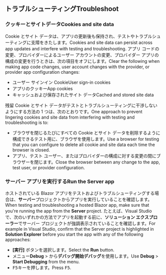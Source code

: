 ## <a name="troubleshoot"></a><span data-ttu-id="f3c38-101">トラブルシューティング</span><span class="sxs-lookup"><span data-stu-id="f3c38-101">Troubleshoot</span></span>

### <a name="cookies-and-site-data"></a><span data-ttu-id="f3c38-102">クッキーとサイトデータ</span><span class="sxs-lookup"><span data-stu-id="f3c38-102">Cookies and site data</span></span>

<span data-ttu-id="f3c38-103">Cookie とサイト データは、アプリの更新後も保持され、テストやトラブルシューティングに支障をきたします。</span><span class="sxs-lookup"><span data-stu-id="f3c38-103">Cookies and site data can persist across app updates and interfere with testing and troubleshooting.</span></span> <span data-ttu-id="f3c38-104">アプリ コードの変更、プロバイダーによるユーザー アカウントの変更、プロバイダー アプリの構成の変更を行うときは、次の項目をオフにします。</span><span class="sxs-lookup"><span data-stu-id="f3c38-104">Clear the following when making app code changes, user account changes with the provider, or provider app configuration changes:</span></span>

* <span data-ttu-id="f3c38-105">ユーザー サインイン Cookie</span><span class="sxs-lookup"><span data-stu-id="f3c38-105">User sign-in cookies</span></span>
* <span data-ttu-id="f3c38-106">アプリのクッキー</span><span class="sxs-lookup"><span data-stu-id="f3c38-106">App cookies</span></span>
* <span data-ttu-id="f3c38-107">キャッシュおよび保存されたサイト データ</span><span class="sxs-lookup"><span data-stu-id="f3c38-107">Cached and stored site data</span></span>

<span data-ttu-id="f3c38-108">残留 Cookie とサイト データがテストとトラブルシューティングに干渉しないようにする方法の 1 つは、次のとおりです。</span><span class="sxs-lookup"><span data-stu-id="f3c38-108">One approach to prevent lingering cookies and site data from interfering with testing and troubleshooting is to:</span></span>

* <span data-ttu-id="f3c38-109">ブラウザを閉じるたびにすべての Cookie とサイト データを削除するように構成できるテスト用に、ブラウザを使用します。</span><span class="sxs-lookup"><span data-stu-id="f3c38-109">Use a browser for testing that you can configure to delete all cookie and site data each time the browser is closed.</span></span>
* <span data-ttu-id="f3c38-110">アプリ、テスト ユーザー、またはプロバイダーの構成に対する変更の間にブラウザーを閉じます。</span><span class="sxs-lookup"><span data-stu-id="f3c38-110">Close the browser between any change to the app, test user, or provider configuration.</span></span>

### <a name="run-the-server-app"></a><span data-ttu-id="f3c38-111">サーバー アプリを実行する</span><span class="sxs-lookup"><span data-stu-id="f3c38-111">Run the Server app</span></span>

<span data-ttu-id="f3c38-112">ホストされている Blazor アプリをテストおよびトラブルシューティングする場合は、**サーバー**プロジェクトからアプリを実行していることを確認します。</span><span class="sxs-lookup"><span data-stu-id="f3c38-112">When testing and troubleshooting a hosted Blazor app, make sure that you're running the app from the **Server** project.</span></span> <span data-ttu-id="f3c38-113">たとえば、Visual Studio で、次のいずれかの方法でアプリを起動する前に、**ソリューション エクスプローラー**でサーバー プロジェクトが強調表示されていることを確認します。</span><span class="sxs-lookup"><span data-stu-id="f3c38-113">For example in Visual Studio, confirm that the Server project is highlighted in **Solution Explorer** before you start the app with any of the following approaches:</span></span>

* <span data-ttu-id="f3c38-114">**[実行]** ボタンを選択します。</span><span class="sxs-lookup"><span data-stu-id="f3c38-114">Select the **Run** button.</span></span>
* <span data-ttu-id="f3c38-115">メニュー**Debug** > から**デバッグ開始デバッグ**を使用します。</span><span class="sxs-lookup"><span data-stu-id="f3c38-115">Use **Debug** > **Start Debugging** from the menu.</span></span>
* <span data-ttu-id="f3c38-116"><kbd>F5</kbd>キーを押します。</span><span class="sxs-lookup"><span data-stu-id="f3c38-116">Press <kbd>F5</kbd>.</span></span>
